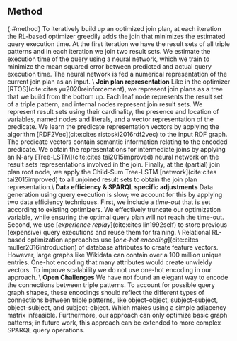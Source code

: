 ## Method
{:#method}
To iteratively build up an optimized join plan, at each iteration the RL-based optimizer greedily adds the join that minimizes the estimated query execution time. 
At the first iteration we have the result sets of all triple patterns and in each iteration we join two result sets.
We estimate the execution time of the query using a neural network, which we train to minimize the mean squared error between predicted and actual query execution time. 
The neural network is fed a numerical representation of the current join plan as an input. \\
**Join plan representation** Like in the optimizer [RTOS](cite:cites yu2020reinforcement), we represent join plans as a tree that we build from the bottom up. Each leaf node represents the result set of a triple pattern, and internal nodes represent join result sets. We represent result sets using their cardinality, the presence and location of variables, named nodes and literals, and a vector representation of the predicate.
We learn the predicate representation vectors by applying the algorithm [RDF2Vec](cite:cites ristoski2016rdf2vec) to the input RDF graph. The predicate vectors contain semantic information relating to the encoded predicate. 
We obtain the representations for intermediate joins by applying an N-ary [Tree-LSTM](cite:cites tai2015improved) neural network on the result sets representations involved in the join. Finally, at the (partial) join plan root node, we apply the Child-Sum Tree-LSTM [network](cite:cites tai2015improved) to all unjoined result sets to obtain the join plan representation.\\
**Data efficiency & SPARQL specific adjustments** Data generation using query execution is slow; we account for this by applying two data efficiency techniques. First, we include a _time-out_ that is set according to existing optimizers. We effectively truncate our optimization variable, while ensuring the optimal query plan will not reach the time-out. Second, we use [_experience replay_](cite:cites lin1992self) to store previous (expensive) query executions and reuse them for training. \\
Relational RL-based optimization approaches use [_one-hot encoding_](cite:cites muller2016introduction) of database attributes to create feature vectors. However, large graphs like Wikidata can contain over a 100 million unique entries. One-hot encoding that many attributes would create unwieldy vectors. To improve scalability we do not use one-hot encoding in our approach. \\
**Open Challenges** We have not found an elegant way to encode the connections between triple patterns. To account for possible query graph shapes, these encodings should reflect the different types of connections between triple patterns, like object-object, subject-subject, object-subject, and subject-object. Which makes using a simple adjacency matrix infeasible. Furthermore, our approach can only optimize basic graph patterns; in future work, this approach can be extended to more complex SPARQL query operations.